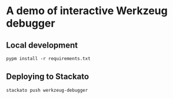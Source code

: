 # A demo of interactive Werkzeug debugger

## Local development

    pypm install -r requirements.txt

## Deploying to Stackato

    stackato push werkzeug-debugger

